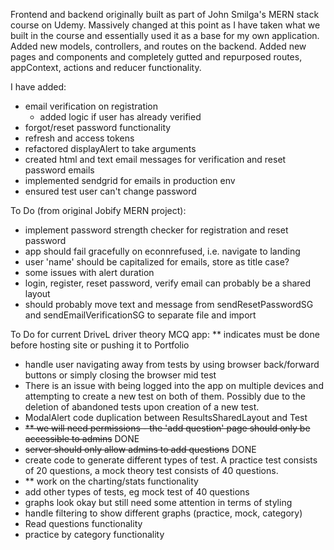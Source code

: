 Frontend and backend originally built as part of John Smilga's MERN stack course on Udemy. Massively changed at this point as I have taken what we built in the course and essentially used it as a base for my own application. Added new models, controllers, and routes on the backend. Added new pages and components and completely gutted and repurposed routes, appContext, actions and reducer functionality.

I have added:

- email verification on registration
  - added logic if user has already verified
- forgot/reset password functionality
- refresh and access tokens
- refactored displayAlert to take arguments
- created html and text email messages for verification and reset password emails
- implemented sendgrid for emails in production env
- ensured test user can't change password

To Do (from original Jobify MERN project):

- implement password strength checker for registration and reset password
- app should fail gracefully on econnrefused, i.e. navigate to landing
- user 'name' should be capitalized for emails, store as title case?
- some issues with alert duration
- login, register, reset password, verify email can probably be a shared layout
- should probably move text and message from sendResetPasswordSG and sendEmailVerificationSG to separate file and import

To Do for current DriveL driver theory MCQ app:
\*\* indicates must be done before hosting site or pushing it to Portfolio

- handle user navigating away from tests by using browser back/forward buttons or simply closing the browser mid test
- There is an issue with being logged into the app on multiple devices and attempting to create a new test on both of them. Possibly due to the deletion of abandoned tests upon creation of a new test.
- ModalAlert code duplication between ResultsSharedLayout and Test
- ~~\*\* we will need permissions - the 'add question' page should only be accessible to admins~~ DONE
- ~~server should only allow admins to add questions~~ DONE
- create code to generate different types of test. A practice test consists of 20 questions, a mock theory test consists of 40 questions.
- \*\* work on the charting/stats functionality
- add other types of tests, eg mock test of 40 questions
- graphs look okay but still need some attention in terms of styling
- handle filtering to show different graphs (practice, mock, category)
- Read questions functionality
- practice by category functionality
